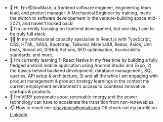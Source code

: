 - 👋 Hi, I’m @SooMash, a frontend software engineer, engineering team lead, and product manager. A Mechanical Engineer by training, made the switch to software developement in the venture-building space mid-2021, and haven't looked back!
- 👀 I’m currently focusing on frontend development, but one day I aim to be truly full stack.
- 👷‍♂️ In my professional capacity specialise in React.js with TypeScript, CSS, HTML, SASS, Bootstrap, Tailwind, MaterialUI, Redux, Axios, Unit tests, SonarLint, GitHub Actions, SEO optimisation, Accessibility standards, and more.
- 🌱 I’m currently learning 1) React Native in my free time by building a fully fledged android mobile application using Android Studio and Expo, 2) the basics behind backend development, database management, SQL queries, API setup & architecture, 3) and all the while I am engaging with product management & product strategy learnings in the context my current employment environment's access to countless innovative startups & products.
- 💞️ I’m VERY passionate about renewable energy and the power technology can have to accelarate the transition from non-renewables.
- 📫 How to reach me:
  sigavjones@gmail.com
  OR
  check out my profile on [LinkedIn](https://www.linkedin.com/in/simon-g-jones)
